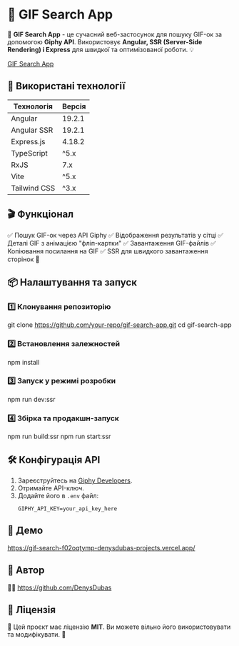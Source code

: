 # 🎨 GIF Search App

🚀 **GIF Search App** - це сучасний веб-застосунок для пошуку GIF-ок за допомогою **Giphy API**.
Використовує **Angular, SSR (Server-Side Rendering) і Express** для швидкої та оптимізованої роботи. 💡

[GIF Search App](https://gif-search-f02oqtymp-denysdubas-projects.vercel.app/)


## 🔧 **Використані технології**

| Технологія          | Версія |
|---------------------|--------|
| Angular            | 19.2.1  |
| Angular SSR        | 19.2.1  |
| Express.js         | 4.18.2  |
| TypeScript         | ^5.x    |
| RxJS               | 7.x     |
| Vite               | ^5.x    |
| Tailwind CSS       | ^3.x    |


## 🎬 **Функціонал**
✅ Пошук GIF-ок через API Giphy
✅ Відображення результатів у сітці
✅ Деталі GIF з анімацією "фліп-картки"
✅ Завантаження GIF-файлів
✅ Копіювання посилання на GIF
✅ SSR для швидкого завантаження сторінок 🚀


## 📦 **Налаштування та запуск**

### 1️⃣ **Клонування репозиторію**
git clone https://github.com/your-repo/gif-search-app.git
cd gif-search-app

### 2️⃣ **Встановлення залежностей**
npm install

### 3️⃣ **Запуск у режимі розробки**
npm run dev:ssr


### 4️⃣ **Збірка та продакшн-запуск**
npm run build:ssr
npm run start:ssr


## 🛠 **Конфігурація API**
1. Зареєструйтесь на [Giphy Developers](https://developers.giphy.com/).
2. Отримайте API-ключ.
3. Додайте його в `.env` файл:
   ```env
   GIPHY_API_KEY=your_api_key_here
   ```


## 🎨 **Демо**
https://gif-search-f02oqtymp-denysdubas-projects.vercel.app/


## 📝 **Автор**
👨‍💻 https://github.com/DenysDubas


## 📜 **Ліцензія**
📝 Цей проєкт має ліцензію **MIT**. Ви можете вільно його використовувати та модифікувати. 🚀

